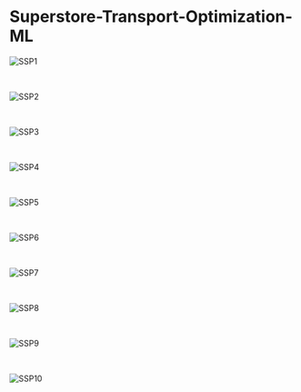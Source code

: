 # Superstore-Transport-Optimization-ML
![SSP1](https://github.com/sm-ak-r33/Superstore-Transport-Optimization-ML/assets/116037698/b734b2aa-76e6-4e5f-9c1c-ec2191f95cdc)<br>

<br>

![SSP2](https://github.com/sm-ak-r33/Superstore-Transport-Optimization-ML/assets/116037698/0c11f4ce-668a-422e-9f75-0247eed5cb98)<br>
 
<br>

![SSP3](https://github.com/sm-ak-r33/Superstore-Transport-Optimization-ML/assets/116037698/dd2e9bfd-3fb2-4baa-acef-356334f61951)<br>
 
<br>

![SSP4](https://github.com/sm-ak-r33/Superstore-Transport-Optimization-ML/assets/116037698/a3f59d48-6750-4bf9-882e-5ea86445c036)<br>
 
<br>

![SSP5](https://github.com/sm-ak-r33/Superstore-Transport-Optimization-ML/assets/116037698/ceb36cc7-2d21-4284-be02-525ce5fe3608)<br>

<br>

![SSP6](https://github.com/sm-ak-r33/Superstore-Transport-Optimization-ML/assets/116037698/541ddc13-02b0-4823-9011-d97ebd64931f)<br>
 
<br>

![SSP7](https://github.com/sm-ak-r33/Superstore-Transport-Optimization-ML/assets/116037698/ed54e4e8-4c0f-4bda-9529-678b56fa80da)<br>
 
<br>

![SSP8](https://github.com/sm-ak-r33/Superstore-Transport-Optimization-ML/assets/116037698/e0839cfe-59bf-4275-bf42-45cafeaca843)<br>
 
<br>

![SSP9](https://github.com/sm-ak-r33/Superstore-Transport-Optimization-ML/assets/116037698/336c6248-1015-461d-b930-382fa3db112f)<br>
 
<br>

![SSP10](https://github.com/sm-ak-r33/Superstore-Transport-Optimization-ML/assets/116037698/b4730aea-4c55-4902-a816-d700d3b20557)<br>
